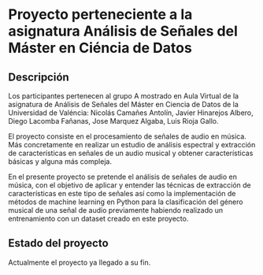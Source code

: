 # Proyecto perteneciente a la asignatura Análisis de Señales del Máster en Ciéncia de Datos

## Descripción

Los participantes pertenecen al grupo A mostrado en Aula Virtual de la asignatura de Análisis de Señales del Máster en Ciencia de Datos de la Universidad de Valéncia: Nicolás Camañes Antolín, Javier Hinarejos Albero, Diego Lacomba Fañanas, Jose Marquez Algaba, Luis Rioja Gallo.

El proyecto consiste en el procesamiento de señales de audio en música. Más concretamente en realizar un estudio de análisis espectral y extracción de características en señales de un audio musical y obtener características básicas y alguna más compleja.

En el presente proyecto se pretende el análisis de señales de audio en música, con el objetivo de aplicar y entender las técnicas de extracción de características en este tipo de señales así como la implementación de métodos de machine learning en Python para la clasificación del género musical de una señal de audio previamente habiendo realizado un entrenamiento con un dataset creado en este proyecto.


## Estado del proyecto

Actualmente el proyecto ya llegado a su fin.


